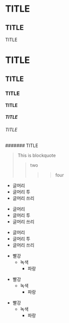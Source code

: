 TITLE
=====
TITLE
----
TITLE

# TITLE
## TITLE
### TITLE
#### TITLE
##### TITLE
###### TITLE
####### TITLE

> This is blockquote
>> two
>>  >>four

* 글머리
 * 글머리 투
  * 글머리 쓰리

+ 글머리
 + 글머리 투
  + 글머리 쓰리

- 글머리
 - 글머리 투
  - 글머리 쓰리

* 빨강
  * 녹색
    * 파랑

+ 빨강
  + 녹색
    + 파랑

- 빨강
  - 녹색
    - 파랑
